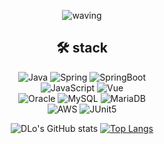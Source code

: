 <div align=center>
  
![waving](https://capsule-render.vercel.app/api?type=waving&height=200&text=👋%20I'm%20YongHo!&fontAlignY=40&color=gradient)

## 🛠 stack

![Java](https://img.shields.io/badge/Java-007396?style=flat-square&logo=Java&logoColor=white)
![Spring](https://img.shields.io/badge/Spring-6DB33F?style=flat-square&logo=Spring&logoColor=white)
![SpringBoot](https://img.shields.io/badge/SpringBoot-6DB33F?style=flat-square&logo=SpringBoot&logoColor=white)<br>
![JavaScript](https://img.shields.io/badge/JavaScript-F7DF1E?style=flat-square&logo=JavaScript&logoColor=white)
![Vue](https://img.shields.io/badge/vue.js-4FC08D?style=flat-square&logo=vue.js&logoColor=white)<br>
![Oracle](https://img.shields.io/badge/Oracle-F80000?style=flat-square&logo=Oracle&logoColor=white)
![MySQL](https://img.shields.io/badge/MySQL-4479A1?style=flat-square&logo=MySQL&logoColor=white)
![MariaDB](https://img.shields.io/badge/MariaDB-003545?style=flat-square&logo=MariaDB&logoColor=white)<br>
![AWS](https://img.shields.io/badge/AWS-232F3E?style=flat-square&logo=Amazon-AWS&logoColor=white)
![JUnit5](https://img.shields.io/badge/JUnit5-25A162?style=flat-square&logo=JUnit5&logoColor=white)
  
![DLo's GitHub stats](https://github-readme-stats.vercel.app/api?username=Kang-YongHo&show_icons=true&theme=radical)
[![Top Langs](https://github-readme-stats.vercel.app/api/top-langs/?username=Kang-YongHo&theme=transparent&layout=compact&lang_count=8&card_width=200)](https://github.com/anuraghazra/github-readme-stats)
</div>


<!--
**Kang-YongHo/Kang-YongHo** is a ✨ _special_ ✨ repository because its `README.md` (this file) appears on your GitHub profile.

Here are some ideas to get you started:

- 🔭 I’m currently working on ...
- 🌱 I’m currently learning ...
- 👯 I’m looking to collaborate on ...
- 🤔 I’m looking for help with ...
- 💬 Ask me about ...
- 📫 How to reach me: ...
- 😄 Pronouns: ...
- ⚡ Fun fact: ...
-->

